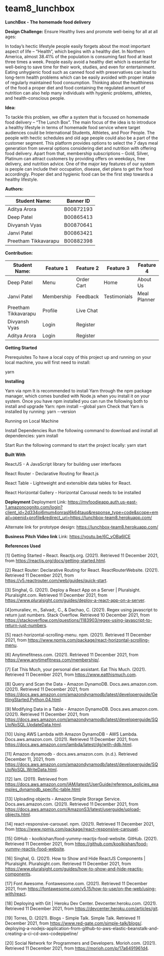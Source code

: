 # team8_lunchbox

**LunchBox - The homemade food delivery**


**Design Challenge:**
Ensure Healthy lives and promote well-being for all at all ages:

In today’s hectic lifestyle people easily forgets about the most important aspect of life – “Health”, which begins with a healthy diet. In Northern America, almost 38.41% of the population is consuming fast food at least three times a week. People easily avoid a healthy diet which is essential for well-being to save time for their work, studies, and even for entertainment. Eating unhygienic food such as canned food with preservatives can lead to long-term health problems which can be easily avoided with proper intake of regularly maintained food consumption. Thinking about the healthiness of the food a proper diet and food containing the regulated amount of nutrition can also help many individuals with hygienic problems, athletes, and health-conscious people.

**Idea:**

To tackle this problem, we offer a system that is focused on homemade food delivery – “The Lunch Box”. The main focus of the idea is to introduce a healthy lifestyle in terms of homemade food service where target audiences could be International Students, Athletes, and Poor People. The people with hectic schedules and old age people could also be a part of the customer segment.  This platform provides options to select the 7 days meal generation from several options considering diet and nutrition with offering food delivery. Apart from that, membership subscriptions – Gold, Silver, Platinum can attract customers by providing offers on weekdays, free delivery, and nutrition advice. One of the major key features of our system is people can include their occupation, disease, diet plans to get the food accordingly. Proper diet and hygienic food can be the first step towards a healthy lifestyle. 



**Authors:**

| Student Name:               | Banner ID         |
|-----------------------------|-------------------|
| Aditya Arora                | B00872193         |
| Deep Patel                  | B00865413         |
| Divyansh Vyas               | B00870641         |
| Janvi Patel                 | B00863421         |
| Preetham Tikkavarapu        | B00882398         |

**Contribution:**

| Student Name:               | Feature 1         |     Feature 2       |        Feature 3      |       Feature 4       |
|-----------------------------|-------------------|---------------------|-----------------------|-----------------------|
| Deep Patel                  |  Menu             |     Order Cart      |           Home        |       About Us        |
| Janvi Patel                 | Membership        |     Feedback        |       Testimonials    |     Meal Planner      |
| Preetham Tikkavarapu        | Profile           |     Live Chat       |                       |                       |
| Divyansh Vyas               | Login             |     Register        |                       |                       |
| Aditya Arora                | Login             |     Register        |                       |                       |


**Getting Started**

Prerequisites
To have a local copy of this project up and running on your local machine, you will first need to install:

yarn

**Installing**

Yarn via npm
It is recommended to install Yarn through the npm package manager, which comes bundled with Node.js when you install it on your system.
Once you have npm installed you can run the following both to install and upgrade Yarn:
npm install --global yarn
Check that Yarn is installed by running:
yarn --version

Running on Local Machine

Install Dependencies
Run the following command to download and install all dependencies:
yarn install

Start
Run the following command to start the project locally:
yarn start

**Built With**

ReactJS - A JavaScript library for building user interfaces

React Router - Declarative Routing for React.js

React Table - Lightweight and extensible data tables for React.

React Horizontal Gallery - Horizontal Carousal needs to be installed 

**Deployment**
Deployment Link: https://myfoodieapp.auth.us-east-1.amazoncognito.com/login?client_id=2d334oi6mum4onrasl6k64tauq&response_type=code&scope=email+openid+profile&redirect_uri=https://lunchbox-team8.herokuapp.com/

Alternate link for prototype design: https://lunchbox-team8.herokuapp.com/

**Business Pitch Video link**
Link: https://youtu.be/6C_vOBa6lCE 

**References Used**


[1] Getting Started – React. Reactjs.org. (2021). Retrieved 11 December 2021, from https://reactjs.org/docs/getting-started.html.

[2] React Router: Declarative Routing for React. ReactRouterWebsite. (2021). Retrieved 11 December 2021, from https://v5.reactrouter.com/web/guides/quick-start.

[3] Singhal, G. (2021). Deploy a React App on a Server | Pluralsight. Pluralsight.com. Retrieved 11 December 2021, from https://www.pluralsight.com/guides/deploy-a-react-app-on-a-server.

[4]omuraliev, m., Salvad;, C., & Dachao, C. (2021). Regex using javascript to return just numbers. Stack Overflow. Retrieved 10 December 2021, from https://stackoverflow.com/questions/1183903/regex-using-javascript-to-return-just-numbers.

[5] react-horizontal-scrolling-menu. npm. (2021). Retrieved 11 December 2021, from https://www.npmjs.com/package/react-horizontal-scrolling-menu.

[6] Anytimefitness.com. (2021). Retrieved 11 December 2021, from https://www.anytimefitness.com/membership/.

[7] Eat This Much, your personal diet assistant. Eat This Much. (2021). Retrieved 11 December 2021, from https://www.eatthismuch.com.

[8] Query and Scan the Data - Amazon DynamoDB. Docs.aws.amazon.com. (2021). Retrieved 11 December 2021, from https://docs.aws.amazon.com/amazondynamodb/latest/developerguide/GettingStarted.Python.04.html.

[9] Modifying Data in a Table - Amazon DynamoDB. Docs.aws.amazon.com. (2021). Retrieved 11 December 2021, from https://docs.aws.amazon.com/amazondynamodb/latest/developerguide/SQLtoNoSQL.UpdateData.html.

[10] Using AWS Lambda with Amazon DynamoDB - AWS Lambda. Docs.aws.amazon.com. (2021). Retrieved 11 December 2021, from https://docs.aws.amazon.com/lambda/latest/dg/with-ddb.html.

[11] Amazon dynamodb - docs.aws.amazon.com. (n.d.). Retrieved December 11, 2021, from https://docs.aws.amazon.com/amazondynamodb/latest/developerguide/SQLtoNoSQL.WriteData.html. 

[12] Iam. (2011). Retrieved from https://docs.aws.amazon.com/IAM/latest/UserGuide/reference_policies_examples_dynamodb_specific-table.html

[13] Uploading objects - Amazon Simple Storage Service. Docs.aws.amazon.com. (2021). Retrieved 11 December 2021, from https://docs.aws.amazon.com/AmazonS3/latest/userguide/upload-objects.html.

[14] react-responsive-carousel. npm. (2021). Retrieved 11 December 2021, from https://www.npmjs.com/package/react-responsive-carousel.

[15] GitHub - koolkishan/food-yummy-reactjs-food-website. GitHub. (2021). Retrieved 11 December 2021, from https://github.com/koolkishan/food-yummy-reactjs-food-website.

[16] Singhal, G. (2021). How to Show and Hide ReactJS Components | Pluralsight. Pluralsight.com. Retrieved 11 December 2021, from https://www.pluralsight.com/guides/how-to-show-and-hide-reactjs-components.

[17] Font Awesome. Fontawesome.com. (2021). Retrieved 11 December 2021, from https://fontawesome.com/v5.15/how-to-use/on-the-web/using-with/react.

[18] Deploying with Git | Heroku Dev Center. Devcenter.heroku.com. (2021). Retrieved 11 December 2021, from https://devcenter.heroku.com/articles/git.

[19] Torres, D. (2021). Blogs - Simple Talk. Simple Talk. Retrieved 11 December 2021, from https://www.red-gate.com/simple-talk/blogs/.
deploying-a-nodejs-application-from-github-to-aws-elastic-beanstalk-and-creating-a-ci-cd-aws-codepipeline/

[20] Social Network for Programmers and Developers. Morioh.com. (2021). Retrieved 11 December 2021, from https://morioh.com/p/17a6491961d4.
